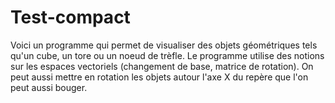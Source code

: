 # Test-compact

Voici un programme qui permet de visualiser des objets géométriques tels qu'un
 cube, un tore ou un noeud de trèfle. Le programme utilise des notions sur les 
espaces vectoriels (changement de base, matrice de rotation). On peut aussi mettre en rotation les objets autour l'axe X du repère que l'on peut aussi bouger.
